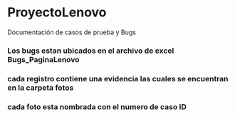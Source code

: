 # ProyectoLenovo
Documentación de casos de prueba y Bugs 
### Los bugs estan ubicados en el archivo de excel Bugs_PaginaLenovo
### cada registro contiene una evidencia las cuales se encuentran en la carpeta fotos
### cada foto esta nombrada con el numero de caso ID
